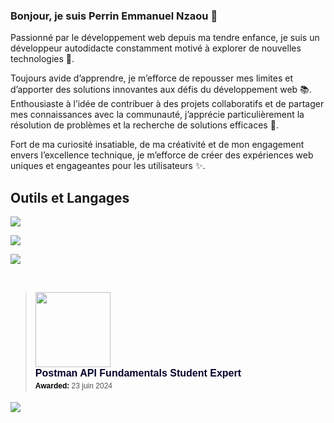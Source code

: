 ### Bonjour, je suis Perrin Emmanuel Nzaou 👋

Passionné par le développement web depuis ma tendre enfance, je suis un développeur autodidacte constamment motivé à explorer de nouvelles technologies 🚀. 

Toujours avide d’apprendre, je m’efforce de repousser mes limites et d’apporter des solutions innovantes aux défis du développement web 📚. Enthousiaste à l’idée de contribuer à des projets collaboratifs et de partager mes connaissances avec la communauté, j’apprécie particulièrement la résolution de problèmes et la recherche de solutions efficaces 🤝.

Fort de ma curiosité insatiable, de ma créativité et de mon engagement envers l’excellence technique, je m’efforce de créer des expériences web uniques et engageantes pour les utilisateurs ✨.

## Outils et Langages

<p align="left">
  <a href="https://github.com/pnzaou">
    <img src="https://skillicons.dev/icons?i=vscode,postman,git,github,mongodb,mysql,figma">
  </a>
</p>
<p align="left">
  <a href="https://github.com/pnzaou">
    <img src="https://skillicons.dev/icons?i=tailwind,html,css,js,react,vue,nodejs">
  </a>
</p>
<p align="left">
  <a href="https://github.com/pnzaou">
    <img src="https://skillicons.dev/icons?i=express,redux,ts,scss,next,bootstrap">
  </a>
</p>
<br>
<blockquote class="badgr-badge" style="font-family: Helvetica, Roboto, &quot;Segoe UI&quot;, Calibri, sans-serif;"><a href="https://api.badgr.io/public/assertions/MIA4wtwYRt-dmCF8mrx9gw?identity__email=perrinemmanuelnzaou%40gmail.com"><img width="120px" height="120px" src="https://api.badgr.io/public/assertions/MIA4wtwYRt-dmCF8mrx9gw/image"></a><p class="badgr-badge-name" style="hyphens: auto; overflow-wrap: break-word; word-wrap: break-word; margin: 0; font-size: 16px; font-weight: 600; font-style: normal; font-stretch: normal; line-height: 1.25; letter-spacing: normal; text-align: left; color: #05012c;">Postman API Fundamentals Student Expert</p><p class="badgr-badge-date" style="margin: 0; font-size: 12px; font-style: normal; font-stretch: normal; line-height: 1.67; letter-spacing: normal; text-align: left; color: #555555;"><strong style="font-size: 12px; font-weight: bold; font-style: normal; font-stretch: normal; line-height: 1.67; letter-spacing: normal; text-align: left; color: #000;">Awarded: </strong>23 juin 2024</p><p style="margin: 16px 0; padding: 0;"></p></blockquote>
<img src="https://raw.githubusercontent.com/Trilokia/Trilokia/379277808c61ef204768a61bbc5d25bc7798ccf1/bottom_header.svg" />
<!--
**pnzaou/pnzaou** is a ✨ _special_ ✨ repository because its `README.md` (this file) appears on your GitHub profile.

Here are some ideas to get you started:

- 🔭 I’m currently working on ...
- 🌱 I’m currently learning ...
- 👯 I’m looking to collaborate on ...
- 🤔 I’m looking for help with ...
- 💬 Ask me about ...
- 📫 How to reach me: ...
- 😄 Pronouns: ...
- ⚡ Fun fact: ...
-->
